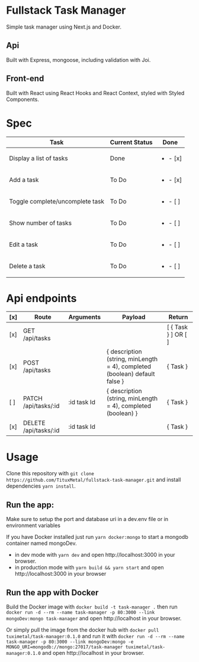 # Fullstack Task Manager

Simple task manager using Next.js and Docker.

## Api

Built with Express, mongoose, including validation with Joi.

## Front-end

Built with React using React Hooks and React Context, styled with Styled Components.

# Spec

| Task                            | Current Status | Done                      |
| ------------------------------- | -------------- | ------------------------- |
| Display a list of tasks         | Done           | <ul><li> - [x] </li></ul> |
| Add a task                      | To Do          | <ul><li> - [x] </li></ul> |
| Toggle complete/uncomplete task | To Do          | <ul><li> - [ ] </li></ul> |
| Show number of tasks            | To Do          | <ul><li> - [ ] </li></ul> |
| Edit a task                     | To Do          | <ul><li> - [ ] </li></ul> |
| Delete a task                   | To Do          | <ul><li> - [ ] </li></ul> |

# Api endpoints

| [x] | Route                 | Arguments   | Payload                                                                    | Return              |
| --- | --------------------- | ----------- | -------------------------------------------------------------------------- | ------------------- |
| [x] | GET /api/tasks        |             |                                                                            | [ { Task } ] OR [ ] |
| [x] | POST /api/tasks       |             | { description (string, minLength = 4), completed (boolean) default false } | { Task }            |
| [ ] | PATCH /api/tasks/:id  | :id task Id | { description (string, minLength = 4), completed (boolean) }               | { Task }            |
| [x] | DELETE /api/tasks/:id | :id task Id |                                                                            | { Task }            |

# Usage

Clone this repository with `git clone https://github.com/TituxMetal/fullstack-task-manager.git` and install dependencies `yarn install`.

## Run the app:

Make sure to setup the port and database uri in a dev.env file or in environment variables

If you have Docker installed just run `yarn docker:mongo` to start a mongodb container named mongoDev.

- in dev mode with `yarn dev` and open http://localhost:3000 in your browser.
- in production mode with `yarn build && yarn start` and open http://localhost:3000 in your browser

## Run the app with Docker

Build the Docker image with `docker build -t task-manager .` then run `docker run -d --rm --name task-manager -p 80:3000 --link mongoDev:mongo task-manager` and open http://localhost in your browser.

Or simply pull the image from the docker hub with `docker pull tuximetal/task-manager:0.1.0` and run it with `docker run -d --rm --name task-manager -p 80:3000 --link mongoDev:mongo -e MONGO_URI=mongodb://mongo:27017/task-manager tuximetal/task-manager:0.1.0` and open http://localhost in your browser.
